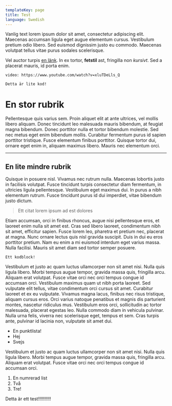 ```yaml
---
templateKey: page
title: Test
language: Swedish
---
```

Vanlig text lorem ipsum dolor sit amet, consectetur adipiscing elit. Maecenas accumsan ligula eget augue elementum cursus. Vestibulum pretium odio libero. Sed euismod dignissim justo eu commodo. Maecenas volutpat tellus vitae purus sodales scelerisque.

Vel auctor turpis [en länk](https://www.johanbissemattsson.se). In ex tortor, **fetstil** ast, fringilla non _kursivt_. Sed a placerat mauris, id porta enim.

`video: https://www.youtube.com/watch?v=xluTDeLls_Q`

`Detta är lite kod!`

# En stor rubrik

Pellentesque quis varius sem. Proin aliquet elit at ante ultrices, vel mollis libero aliquam. Donec tincidunt leo malesuada mauris bibendum, at feugiat magna bibendum. Donec porttitor nulla et tortor bibendum molestie. Sed nec metus eget enim bibendum mollis. Curabitur fermentum purus id sapien porttitor tristique. Fusce elementum finibus porttitor. Quisque tortor dui, ornare eget enim in, aliquam maximus libero. Mauris nec elementum orci.

- - -

## En lite mindre rubrik

Quisque in posuere nisl. Vivamus nec rutrum nulla. Maecenas lobortis justo in facilisis volutpat. Fusce tincidunt turpis consectetur diam fermentum, in ultricies ligula pellentesque. Vestibulum eget maximus dui. In purus a nibh elementum rutrum. Fusce tincidunt purus id dui imperdiet, vitae bibendum justo dictum.

> Ett citat lorem ipsum ad est dolores

Etiam accumsan, orci in finibus rhoncus, augue nisi pellentesque eros, et laoreet enim nulla sit amet est. Cras sed libero laoreet, condimentum nibh sit amet, efficitur sapien. Fusce lorem leo, pharetra et pretium nec, placerat at magna. Nunc ornare lectus quis nisl gravida suscipit. Duis in dui eu eros porttitor pretium. Nam eu enim a mi euismod interdum eget varius massa. Nulla facilisi. Mauris sit amet diam sed tortor semper posuere.

```
Ett kodblock!
```

Vestibulum et justo ac quam luctus ullamcorper non sit amet nisi. Nulla quis ligula libero. Morbi tempus augue tempor, gravida massa quis, fringilla arcu. Aliquam erat volutpat. Fusce vitae orci nec orci tempus congue id accumsan orci. Vestibulum maximus quam ut nibh porta laoreet. Sed vulputate elit tellus, vitae condimentum orci cursus sit amet. Curabitur laoreet et ex eu vulputate. Vivamus magna lacus, finibus nec risus tristique, aliquam cursus eros. Orci varius natoque penatibus et magnis dis parturient montes, nascetur ridiculus mus. Vestibulum eros orci, sollicitudin ac tortor malesuada, placerat egestas leo. Nulla commodo diam in vehicula pulvinar. Nulla urna felis, viverra nec scelerisque eget, tempus et sem. Cras turpis ante, pulvinar id lacinia non, vulputate sit amet dui.

* En punktlista!
* Hej
* Svejs

Vestibulum et justo ac quam luctus ullamcorper non sit amet nisi. Nulla quis ligula libero. Morbi tempus augue tempor, gravida massa quis, fringilla arcu. Aliquam erat volutpat. Fusce vitae orci nec orci tempus congue id accumsan orci. 

1. En numrerad list
2. Två
3. Tre!

Detta är ett test!!!!!!!!!!
